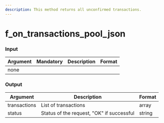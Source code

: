 ```yaml
---
description: This method returns all unconfirmed transactions.
---
```


# f\_on\_transactions\_pool\_json

### Input

| Argument | Mandatory | Description | Format |
| -------- | --------- | ----------- | ------ |
| none     |           |             |        |

### Output

| Argument     | Description                               | Format |
| ------------ | ----------------------------------------- | ------ |
| transactions | List of transactions                      | array  |
| status       | Status of the request, "OK" if successful | string |
